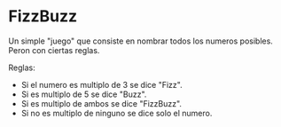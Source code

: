 # FizzBuzz
Un simple "juego" que consiste en nombrar todos los numeros posibles. Peron con ciertas reglas.

Reglas:
- Si el numero es multiplo de 3 se dice "Fizz".
- Si es multiplo de 5 se dice "Buzz".
- Si es multiplo de ambos se dice "FizzBuzz".
- Si no es multiplo de ninguno se dice solo el numero.
